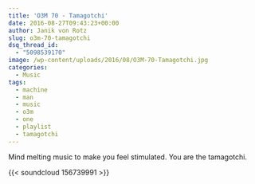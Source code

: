 ```yaml
---
title: 'O3M 70 - Tamagotchi'
date: 2016-08-27T09:43:23+00:00
author: Janik von Rotz
slug: o3m-70-tamagotchi
dsq_thread_id:
  - "5098539170"
image: /wp-content/uploads/2016/08/O3M-70-Tamagotchi.jpg
categories:
  - Music
tags:
  - machine
  - man
  - music
  - o3m
  - one
  - playlist
  - tamagotchi
---
```

Mind melting music to make you feel stimulated. You are the tamagotchi.

{{< soundcloud 156739991 >}}